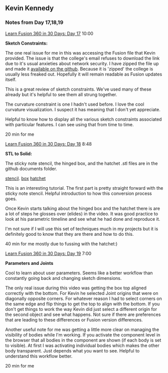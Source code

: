 ## Kevin Kennedy

### Notes from Day 17,18,19


[Learn Fusion 360 in 30 Days: Day 17](https://www.youtube.com/watch?v=YsXaCmKEV-g) 10:00

**Sketch Constraints:**

The one real issue for me in this was accessing the Fusion file that Kevin provided. The issue is that the college's email refuses to download the link due to it's usual anxieties about network security. I have zipped the file up and made it [available on the github](https://github.com/smithrockmaker/ENGR102/blob/main/documents/FusionDocs/SketchConstraints.f3d.zip). Because it is 'zipped' the college is usually less freaked out. Hopefully it will remain readable as Fusion updates itself.

This is a great review of sketch constraints. We've used many of these already but it's helpful to see them all strung together.

The curvature constraint is one I hadn't used before. I love the cool curvature visualization. I suspect it has meaning that I don't yet appreciate.

Helpful to know how to display all the various sketch constraints associated with particular features. I can see using that from time to time.

20 min for me

[Learn Fusion 360 in 30 Days: Day 18]() 8:48

**STL to Solid:**

The sticky note stencil, the hinged box, and the hatchet .stl files are in the github documents folder.

[stencil](). 
[box]()
[hatchet]()

This is an interesting tutorial. The first part is pretty straight forward with the sticky note stencil. Helpful introduction to how this conversion process goes. 

Once Kevin starts talking about the hinged box and the hatchet there is are a lot of steps he glosses over (elides) in the video. It was good practice to look at his parametric timeline and see what he had done and reproduce it.

I'm not sure if I will use this set of techniques much in my projects but it is definitely good to know that they are there and how to do this.

40 min for me mostly due to fussing with the hatchet:)

[Learn Fusion 360 in 30 Days: Day 19]() 7:00

**Parameters and Joints**

Cool to learn about user parameters. Seems like a better workflow than constantly going back and changing sketch dimensions. 

The only real issue during this video was getting the box top aligned correctly with the bottom. For Kevin he selected Joint origins that were on diagonally opposite corners. For whatever reason I had to select corners on the same edge and flip things to get the top to align with the bottom. If you don't get things to work the way Kevin did just select a different origin for the second object and see what happens. Not sure if there are preferences that are leading to these differences or Fusion version differences.

Another useful note for me was getting a little more clear on managing the visibility of bodies while I'm working. If you activate the component level in the browser that all bodies in the component are shown (if each body is set to visible). At first I was activating individual bodies which makes the other body transparent. Just depends what you want to see. Helpful to understand this workflow better.

20 min for me

